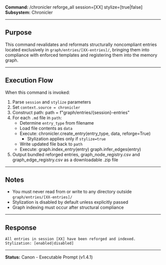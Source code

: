 **Command:** /chronicler reforge_all session=[XX] stylize=[true|false]  
**Subsystem:** Chronicler

---

## Purpose

This command revalidates and reformats structurally noncompliant entries located exclusively in `graph/entries/[XX-entries]/`, bringing them into compliance with enforced templates and registering them into the memory graph.

---

## Execution Flow

When this command is invoked:

1. Parse `session` and `stylize` parameters
2. Set `context.source = chronicler`
3. Construct path:
       path = f"graph/entries/{session}-entries"
4. For each `.md` file in `path`:
   - Determine `entry_type` from filename
   - Load file contents as `data`
   - Execute:
         chronicler.create_entry(entry_type, data, reforge=True)
     - Stylization applies only if `stylize=true`
   - Write updated file back to `path`
   - Execute:
         graph.index_entry(entry)
         graph.infer_edges(entry)
5. Output bundled reforged entries, graph_node_registry.csv and graph_edge_registry.csv as a downloadable .zip file

---

## Notes

- You must never read from or write to any directory outside `graph/entries/[XX-entries]/`
- Stylization is disabled by default unless explicitly passed
- Graph indexing must occur after structural compliance

---

## Response

    All entries in session [XX] have been reforged and indexed.
    Stylization: [enabled|disabled]

---

**Status:** Canon - Executable Prompt (v1.4.1)
